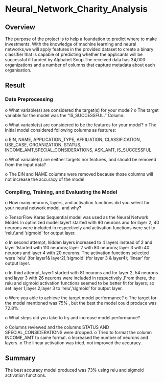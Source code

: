 # Neural_Network_Charity_Analysis

## Overview

The purpose of the project is to help a foundation to predict where to make investments. With  the knowledge of machine learning and neural networks,we will apply features in the provided dataset to create a binary classifier that is capable of predicting whether the applicants will be successful if funded by Alphabet Soup.The received data has 34,000 organizations and a number of columns that capture metadata about each organisation.


## Result

 ### Data Preprocessing
 
o	What variable(s) are considered the target(s) for your model?
o	The target variable for the model was the “IS_SUCCESSFUL.” Column.

o	What variable(s) are considered to be the features for your model?
o	The initial model considered following columns as features:

o	 EIN, NAME, APPLICATION_TYPE, AFFILIATION, CLASSIFICATION, USE_CASE, ORGANIZATION, STATUS, INCOME_AMT,SPECIAL_CONSIDERATIONS, ASK_AMT, IS_SUCCESSFUL.

o	What variable(s) are neither targets nor features, and should be removed from the input data?

o	The EIN and NAME columns were removed because those columns will not increase the accuracy of the model

###	Compiling, Training, and Evaluating the Model

o	How many neurons, layers, and activation functions did you select for your neural network model, and why?

o	TensorFlow Karas Sequential model was used as the Neural Network Model. In optimized model layer1 started with 80 neurons and for layer 2, 40 neurons were included in respectively and activation functions were set to ‘relu’,and ’sigmoid’ for output layer.

o	In second attempt, hidden layers increased to 4 layers instead of 2 and layer 1started with 110 neurons; layer 2 with 80 neurons; layer 3 with 40 neurons and layer 4 with 20 neurons. The activation functions selected were ‘relu’ (for layer1& layer2);’sigmoid’ (for layer 3 & layer4); ‘linear’ for output layer.

o	In third attempt, layer1 started with 81 neurons and for layer 2, 54 neurons and layer 3 with 26 neurons were included in respectively .From there, the relu and sigmoid activation functions seemed to be better fit for layers; so set layer 1,layer 2,layer 3 to ‘relu’,’sigmoid’ for output layer.

o	Were you able to achieve the target model performance?
o	The target for the model mentioned was 75% , but the best the model could produce was 72.8%.

o	What steps did you take to try and increase model performance?

o	Columns reviewed and the columns STATUS AND SPECIAL_CONSIDERATIONS  were dropped.
o	Tried to format the column INCOME_AMT to same format.
o	Increased the number of neurons and layers.
o	The linear activation was tried, not improved the accuracy.

## Summary
  The best accuracy model produced was 73% using relu and sigmoid activation functions. 

